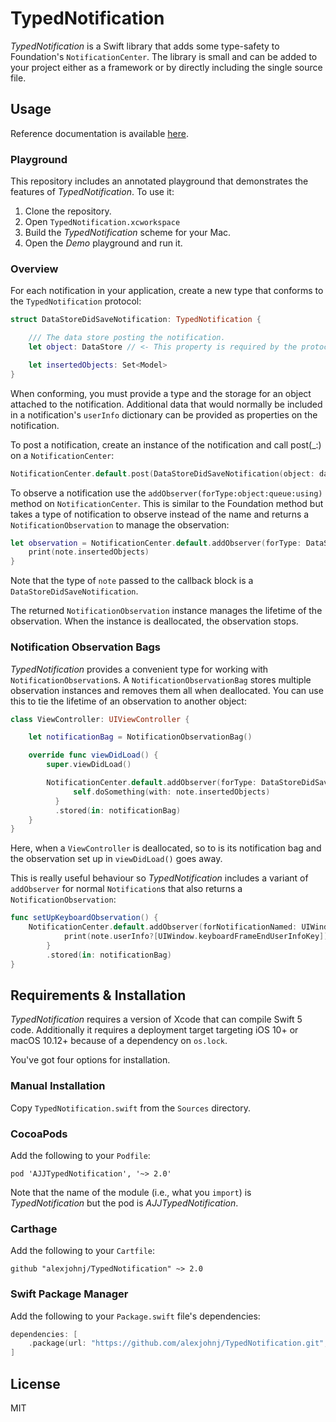 # TypedNotification

_TypedNotification_ is a Swift library that adds some type-safety to
Foundation's `NotificationCenter`. The library is small and can be added to your
project either as a framework or by directly including the single source file.

## Usage

Reference documentation is available
[here](https://alexjohnj.github.io/TypedNotification/).

### Playground

This repository includes an annotated playground that demonstrates the features
of _TypedNotification_. To use it:

1. Clone the repository.
2. Open `TypedNotification.xcworkspace`
3. Build the _TypedNotification_ scheme for your Mac.
4. Open the _Demo_ playground and run it.

### Overview

For each notification in your application, create a new type that conforms to
the `TypedNotification` protocol:

``` swift
struct DataStoreDidSaveNotification: TypedNotification {

    /// The data store posting the notification.
    let object: DataStore // <- This property is required by the protocol.

    let insertedObjects: Set<Model>
}
```

When conforming, you must provide a type and the storage for an object attached
to the notification. Additional data that would normally be included in a
notification's `userInfo` dictionary can be provided as properties on the
notification.

To post a notification, create an instance of the notification and call post(_:)
on a `NotificationCenter`:

``` swift
NotificationCenter.default.post(DataStoreDidSaveNotification(object: dataStore, insertedObjects: insertedObjects))
```

To observe a notification use the `addObserver(forType:object:queue:using)`
method on `NotificationCenter`. This is similar to the Foundation method but
takes a type of notification to observe instead of the name and returns a
`NotificationObservation` to manage the observation:

``` swift
let observation = NotificationCenter.default.addObserver(forType: DataStoreDidSaveNotification.self, object: nil, queue: nil) { note in
    print(note.insertedObjects)
}
```

Note that the type of `note` passed to the callback block is a
`DataStoreDidSaveNotification`.

The returned `NotificationObservation` instance manages the lifetime of the
observation. When the instance is deallocated, the observation stops.

### Notification Observation Bags

_TypedNotification_ provides a convenient type for working with
`NotificationObservation`s. A `NotificationObservationBag` stores multiple
observation instances and removes them all when deallocated. You can use this to
tie the lifetime of an observation to another object:

``` swift
class ViewController: UIViewController {

    let notificationBag = NotificationObservationBag()

    override func viewDidLoad() {
        super.viewDidLoad()

        NotificationCenter.default.addObserver(forType: DataStoreDidSaveNotification.self, object: nil, queue: nil) { [unowned self] note in
              self.doSomething(with: note.insertedObjects)
          }
          .stored(in: notificationBag)
    }
}
```

Here, when a `ViewController` is deallocated, so to is its notification bag and
the observation set up in `viewDidLoad()` goes away.

This is really useful behaviour so _TypedNotification_ includes a variant of
`addObserver` for normal `Notification`s that also returns a
`NotificationObservation`:

``` swift
func setUpKeyboardObservation() {
    NotificationCenter.default.addObserver(forNotificationNamed: UIWindow.keyboardWillShowNotification, object: nil, queue: nil) { note in
            print(note.userInfo?[UIWindow.keyboardFrameEndUserInfoKey])
        }
        .stored(in: notificationBag)
}
```

## Requirements & Installation

_TypedNotification_ requires a version of Xcode that can compile Swift 5
code. Additionally it requires a deployment target targeting iOS 10+ or macOS
10.12+ because of a dependency on `os.lock`.

You've got four options for installation.

### Manual Installation

Copy `TypedNotification.swift` from the `Sources` directory.

### CocoaPods

Add the following to your `Podfile`:

```
pod 'AJJTypedNotification', '~> 2.0'
```

Note that the name of the module (i.e., what you `import`) is
_TypedNotification_ but the pod is _AJJTypedNotification_.

### Carthage

Add the following to your `Cartfile`:

```
github "alexjohnj/TypedNotification" ~> 2.0
```

### Swift Package Manager

Add the following to your `Package.swift` file's dependencies:

``` swift
dependencies: [
    .package(url: "https://github.com/alexjohnj/TypedNotification.git", .upToNextMinor(from: "2.0.0"))
]
```

## License

MIT
